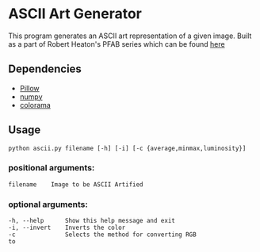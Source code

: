 # ASCII Art Generator

This program generates an ASCII art representation of a given image. Built as a part of Robert Heaton's PFAB series which can be found [here](https://robertheaton.com/2018/06/12/programming-projects-for-advanced-beginners-ascii-art/)

## Dependencies
* [Pillow](https://python-pillow.org)
* [numpy](https://numpy.org/)
* [colorama](https://pypi.org/project/colorama/)

## Usage
` python ascii.py filename [-h] [-i] [-c {average,minmax,luminosity}] ` <br/>

### positional arguments:
    filename    Image to be ASCII Artified
### optional arguments:
    -h, --help      Show this help message and exit
    -i, --invert    Inverts the color
    -c              Selects the method for converting RGB                      to 

